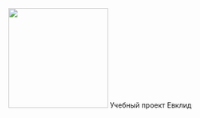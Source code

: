 <div >
  <img src="https://media.giphy.com/media/HwBlFQZFcAoUcPHZdX/giphy.gif" width="200" height="200"/> Учебный проект Евклид
</div>


